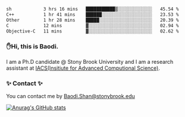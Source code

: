 <!--START_SECTION:waka-->

```txt
sh            3 hrs 16 mins   ███████████▒░░░░░░░░░░░░░   45.54 %
C++           1 hr 41 mins    ██████░░░░░░░░░░░░░░░░░░░   23.53 %
Other         1 hr 28 mins    █████░░░░░░░░░░░░░░░░░░░░   20.39 %
C             12 mins         ▓░░░░░░░░░░░░░░░░░░░░░░░░   02.94 %
Objective-C   11 mins         ▓░░░░░░░░░░░░░░░░░░░░░░░░   02.62 %
```

<!--END_SECTION:waka-->

### ✋Hi, this is Baodi. 

I am a Ph.D candidate @ Stony Brook University and I am a research assistant at [IACS(Insitiute for Advanced Computional Science)](https://iacs.stonybrook.edu/).

### ✨ Contact ✨

You can contact me by [Baodi.Shan@stonybrook.edu](mailto:Baodi.Shan@stonybrook.edu)

[![Anurag's GitHub stats](https://github-readme-stats.vercel.app/api?username=lwshanbd&theme=jolly&show_icons=true&count_private=true&include_all_commits=true)](https://github.com/anuraghazra/github-readme-stats)



<!--
**lwshanbd/lwshanbd** is a ✨ _special_ ✨ repository because its `README.md` (this file) appears on your GitHub profile.

Here are some ideas to get you started:

- 🔭 I’m currently working on ...
- 🌱 I’m currently learning ...
- 👯 I’m looking to collaborate on ...
- 🤔 I’m looking for help with ...
- 💬 Ask me about ...
- 📫 How to reach me: ...
- 😄 Pronouns: ...
- ⚡ Fun fact: ...
-->
